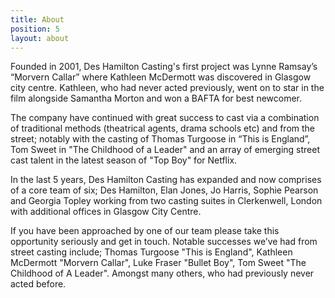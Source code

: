 ```yaml
---
title: About
position: 5
layout: about
---
```


Founded in 2001, Des Hamilton Casting's first project was Lynne Ramsay’s “Morvern Callar” where Kathleen McDermott was discovered in Glasgow city centre. Kathleen, who had never acted previously, went on to star in the film alongside Samantha Morton and won a BAFTA for best newcomer. 

The company have continued with great success to cast via a combination of traditional methods (theatrical agents, drama schools etc) and from the street; notably with the casting of Thomas Turgoose in “This is England”, Tom Sweet in "The Childhood of a Leader" and an array of emerging street cast talent in the latest season of "Top Boy" for Netflix. 

In the last 5 years, Des Hamilton Casting has expanded and now comprises of a core team of six; Des Hamilton, Elan Jones, Jo Harris, Sophie Pearson and Georgia Topley working from two casting suites in Clerkenwell, London with additional offices in Glasgow City Centre.

If you have been approached by one of our team please take this opportunity seriously and get in touch. Notable successes we’ve had from street casting include; Thomas Turgoose "This is England", Kathleen McDermott "Morvern Callar", Luke Fraser "Bullet Boy", Tom Sweet "The Childhood of A Leader". Amongst many others, who had previously never acted before.